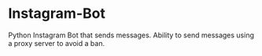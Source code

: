 # Instagram-Bot
Python Instagram Bot that sends messages. Ability to send messages using a proxy server to avoid a ban.
